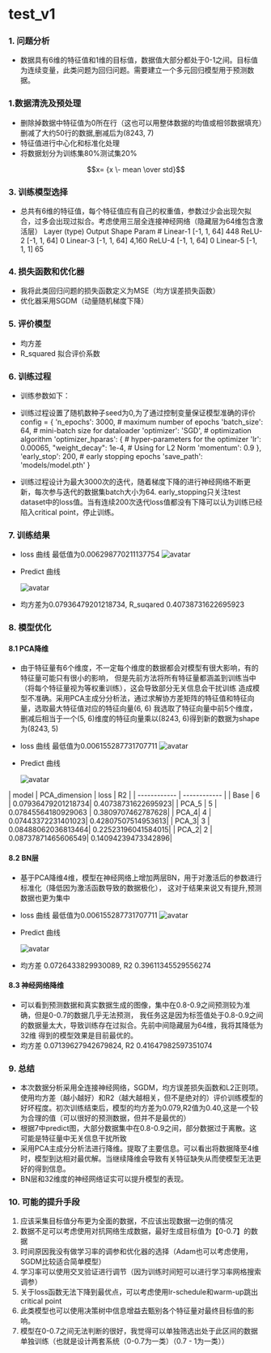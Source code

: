 # test_v1

### 1. 问题分析

- 数据具有6维的特征值和1维的目标值，数据值大部分都处于0-1之间。目标值为连续变量，此类问题为回归问题。需要建立一个多元回归模型用于预测数据。

### 1.数据清洗及预处理

- 删除掉数据中特征值为0所在行（这也可以用整体数据的均值或相邻数据填充）删减了大约50行的数据,删减后为(8243, 7)
- 特征值进行中心化和标准化处理
- 将数据划分为训练集80%测试集20%

$$x= {x \- mean \over std}$$

### 3. 训练模型选择

- 总共有6维的特征值，每个特征值应有自己的权重值，参数过少会出现欠拟合，过多会出现过拟合。考虑使用三层全连接神经网络（隐藏层为64维包含激活层）
            Layer (type)               Output Shape         Param #
                Linear-1                [-1, 1, 64]             448
                  ReLU-2                [-1, 1, 64]               0
                Linear-3                [-1, 1, 64]           4,160
                  ReLU-4                [-1, 1, 64]               0
                Linear-5                 [-1, 1, 1]              65
### 4. 损失函数和优化器

- 我将此类回归问题的损失函数定义为MSE（均方误差损失函数）
- 优化器采用SGDM（动量随机梯度下降）

### 5. 评价模型

- 均方差
- R_squared 拟合评价系数

### 6. 训练过程
- 训练参数如下：
- 训练过程设置了随机数种子seed为0,为了通过控制变量保证模型准确的评价
        config = {
            'n_epochs': 3000,  # maximum number of epochs
            'batch_size': 64,  # mini-batch size for dataloader
            'optimizer': 'SGD',  # optimization algorithm
            'optimizer_hparas': {  # hyper-parameters for the optimizer
                'lr': 0.00065,
                "weight_decay": 1e-4,  # Using for L2 Norm
                'momentum': 0.9
            },
            'early_stop': 200,  # early stopping epochs
            'save_path': 'models/model.pth'
        }

- 训练过程设计为最大3000次的迭代，随着梯度下降的进行神经网络不断更新，每次参与迭代的数据集batch大小为64. early_stopping只关注test dataset中的loss值。当有连续200次迭代loss值都没有下降可以认为训练已经陷入critical point，停止训练。

### 7. 训练结果

- loss 曲线 最低值为0.006298770211137754
  ![avatar](/home/weiyang/ML_weiyang/Dieteng/models/loss_base.png)
- Predict 曲线

  ![avatar](/home/weiyang/ML_weiyang/Dieteng/models/Predict_base.png)
- 均方差为0.07936479201218734, R_suqared 0.40738731622695923


### 8. 模型优化
#### 8.1 PCA降维
- 由于特征量有6个维度，不一定每个维度的数据都会对模型有很大影响，有的特征量可能只有很小的影响，
但是先前方法将所有特征量都涵盖到训练当中（将每个特征量视为等权重训练），这会导致部分无关信息会干扰训练
造成模型不准确。采用PCA主成分分析法，通过求解协方差矩阵的特征值和特征向量，选取最大特征值对应的特征向量(6, 6)
我选取了特征向量中前5个维度，删减后相当于一个(5, 6)维度的特征向量乘以(8243, 6)得到新的数据为shape为(8243, 5)
- loss 曲线 最低值为0.006155287731707711
  ![avatar](/home/weiyang/ML_weiyang/Dieteng/models/loss_PCA.png)
- Predict 曲线 

  ![avatar](/home/weiyang/ML_weiyang/Dieteng/models/Predict_PCA.png)

|  model |  PCA_dimension | loss | R2 |
| ------------ | ------------ |
|  Base | 6  | 0.07936479201218734| 0.40738731622695923|
|  PCA_5 | 5  |  0.07845564180929063 | 0.3809707462787628|
| PCA_4| 4 | 0.07443372231401023| 0.42807507514953613|
| PCA_3| 3 | 0.08488062036813464| 0.22523196041584015|
| PCA_2| 2 | 0.08737871465606549| 0.14094239473342896|

#### 8.2 BN层
- 基于PCA降维4维，模型在神经网络上增加两层BN，用于对激活后的参数进行标准化（降低因为激活函数导致的数据极化）， 
这对于结果来说又有提升,预测数据也更为集中
- loss 曲线 最低值为0.006155287731707711
  ![avatar](/home/weiyang/ML_weiyang/Dieteng/models/loss_BN.png)
- Predict 曲线 

  ![avatar](/home/weiyang/ML_weiyang/Dieteng/models/Predict_BN.png)

- 均方差 0.0726433829930089, R2 0.39611345529556274

#### 8.3 神经网络降维
- 可以看到预测数据和真实数据生成的图像，集中在0.8-0.9之间预测较为准确，但是0-0.7的数据几乎无法预测，
我任务这是因为标签值处于0.8-0.9之间的数据量太大，导致训练存在过拟合。先前中间隐藏层为64维，我将其降低为32维
得到的模型效果是目前最优的。
- 均方差 0.07139627942679824, R2 0.41647982597351074

### 9. 总结
- 本次数据分析采用全连接神经网络，SGDM，均方误差损失函数和L2正则项。使用均方差（越小越好）和R2（越大越相关，但不是绝对的）评价训练模型的好坏程度。初次训练结束后，模型的均方差为0.079,R2值为0.40,这是一个较为合理的值（可以很好的预测数据，但并不是最优的）
- 根据7中predict图，大部分数据集中在0.8-0.9之间，部分数据过于离散。这可能是特征量中无关信息干扰所致
- 采用PCA主成分分析法进行降维。提取了主要信息。可以看出将数据降至4维时，模型到达相对最优解。当继续降维会导致有关特征缺失从而使模型无法更好的得到信息。
- BN层和32维度的神经网络证实可以提升模型的表现。

### 10. 可能的提升手段
1. 应该采集目标值分布更为全面的数据，不应该出现数据一边倒的情况
2. 数据不足可以考虑使用对抗网络生成数据，最好生成目标值为【0-0.7】的数据
3. 时间原因我没有做学习率的调参和优化器的选择（Adam也可以考虑使用，SGDM比较适合简单模型）
4. 学习率可以使用交叉验证进行调节（因为训练时间短可以进行学习率网格搜索调参）
5. 关于loss函数无法下降到最优点，可以考虑使用lr-schedule和warm-up跳出critical point
6. 此类模型也可以使用决策树中信息增益去甄别各个特征量对最终目标值的影响。
7. 模型在0-0.7之间无法判断的很好，我觉得可以单独筛选出处于此区间的数据单独训练（也就是设计两套系统（0-0.7为一类）（0.7 - 1为一类））
